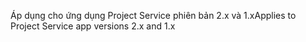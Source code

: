 <span data-ttu-id="e4d6f-101">Áp dụng cho ứng dụng Project Service phiên bản 2.x và 1.x</span><span class="sxs-lookup"><span data-stu-id="e4d6f-101">Applies to Project Service app versions 2.x and 1.x</span></span>
